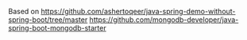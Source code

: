 Based on
https://github.com/ashertoqeer/java-spring-demo-without-spring-boot/tree/master
https://github.com/mongodb-developer/java-spring-boot-mongodb-starter